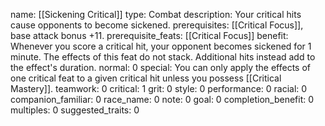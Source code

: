 name: [[Sickening Critical]]
type: Combat
description: Your critical hits cause opponents to become sickened.
prerequisites: [[Critical Focus]], base attack bonus +11.
prerequisite_feats: [[Critical Focus]]
benefit: Whenever you score a critical hit, your opponent becomes sickened for 1 minute. The effects of this feat do not stack. Additional hits instead add to the effect's duration.
normal: 0
special: You can only apply the effects of one critical feat to a given critical hit unless you possess [[Critical Mastery]].
teamwork: 0
critical: 1
grit: 0
style: 0
performance: 0
racial: 0
companion_familiar: 0
race_name: 0
note: 0
goal: 0
completion_benefit: 0
multiples: 0
suggested_traits: 0
